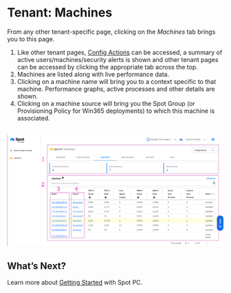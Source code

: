 <meta name="robots" content="noindex">

# Tenant: Machines
From any other tenant-specific page, clicking on the _Machines_ tab brings you to this page.

1. Like other tenant pages, [Config Actions](spot-pc/features/spot-pc-console/tenant/config-actions) can be accessed, a summary of active users/machines/security alerts is shown and other tenant pages can be accessed by clicking the appropriate tab across the top.
2. Machines are listed along with live performance data.
3. Clicking on a machine name will bring you to a context specific to that machine. Performance graphs, active processes and other details are shown.
4. Clicking on a machine source will bring you the Spot Group (or Provisioning Policy for Win365 deployments) to which this machine is associated.

<br><a href="https://docs.spot.io/spot-pc/_media/features-spot-pc-console-tenant-machines-01.png" target="_blank"><img src="/spot-pc/_media/features-spot-pc-console-tenant-machines-01.png" alt="Click to Enlarge" width="1000"> </a>

## What’s Next?

Learn more about [Getting Started](spot-pc/getting-started/) with Spot PC.
